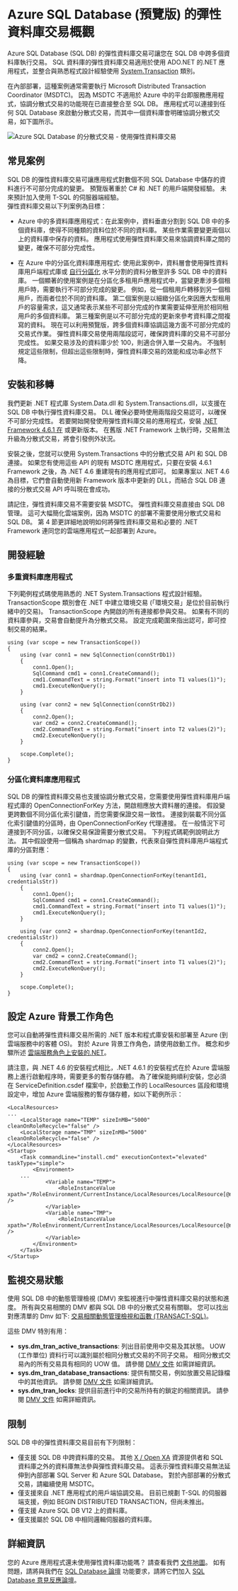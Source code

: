 <properties
   pageTitle="Azure SQL Database (預覽版) 的彈性資料庫交易概觀"
   description="Azure SQL Database (預覽版) 的彈性資料庫交易概觀"
   services="sql-database"
   documentationCenter=""
   authors="torsteng"
   manager="jeffreyg"
   editor="sidneyh"/>

<tags
   ms.service="sql-database"
   ms.devlang="na"
   ms.topic="article"
   ms.tgt_pltfrm="na"
   ms.workload="sql-database"
   ms.date="11/02/2015"
   ms.author="torsteng"/>


# Azure SQL Database (預覽版) 的彈性資料庫交易概觀

Azure SQL Database (SQL DB) 的彈性資料庫交易可讓您在 SQL DB 中跨多個資料庫執行交易。 SQL 資料庫的彈性資料庫交易適用於使用 ADO.NET 的.NET 應用程式，並整合與熟悉程式設計經驗使用 [System.Transaction](https://msdn.microsoft.com/library/system.transactions.aspx) 類別。

在內部部署，這種案例通常需要執行 Microsoft Distributed Transaction Coordinator (MSDTC)。 因為 MSDTC 不適用於 Azure 中的平台即服務應用程式，協調分散式交易的功能現在已直接整合至 SQL DB。 應用程式可以連接到任何 SQL Database 來啟動分散式交易，而其中一個資料庫會明確協調分散式交易，如下圖所示。

  ![Azure SQL Database 的分散式交易 - 使用彈性資料庫交易][1]

## 常見案例

SQL DB 的彈性資料庫交易可讓應用程式對數個不同 SQL Database 中儲存的資料進行不可部分完成的變更。 預覽版著重於 C# 和 .NET 的用戶端開發經驗。 未來預計加入使用 T-SQL 的伺服器端經驗。  
彈性資料庫交易以下列案例為目標：

* Azure 中的多資料庫應用程式：在此案例中，資料垂直分割到 SQL DB 中的多個資料庫，使得不同種類的資料位於不同的資料庫。 某些作業需要變更兩個以上的資料庫中保存的資料。 應用程式使用彈性資料庫交易來協調資料庫之間的變更，確保不可部分完成性。

* 在 Azure 中的分區化資料庫應用程式: 使用此案例中，資料層會使用彈性資料庫用戶端程式庫或 [自行分區化](http://social.technet.microsoft.com/wiki/contents/articles/17987.cloud-service-fundamentals.aspx) 水平分割的資料分散至許多 SQL DB 中的資料庫。 一個顯著的使用案例是在分區化多租用戶應用程式中，當變更牽涉多個租用戶時，需要執行不可部分完成的變更。 例如，從一個租用戶轉移到另一個租用戶，而兩者位於不同的資料庫。 第二個案例是以細緻分區化來因應大型租用戶的容量需求，這又通常表示某些不可部分完成的作業需要延伸至用於相同租用戶的多個資料庫。 第三種案例是以不可部分完成的更新來參考資料庫之間複寫的資料。 現在可以利用預覽版，跨多個資料庫協調這幾方面不可部分完成的交易式作業。
彈性資料庫交易使用兩階段認可，確保跨資料庫的交易不可部分完成性。 如果交易涉及的資料庫少於 100，則適合併入單一交易內。 不強制規定這些限制，但超出這些限制時，彈性資料庫交易的效能和成功率必然下降。


## 安裝和移轉

我們更新 .NET 程式庫 System.Data.dll 和 System.Transactions.dll，以支援在 SQL DB 中執行彈性資料庫交易。 DLL 確保必要時使用兩階段交易認可，以確保不可部分完成性。 若要開始開發使用彈性資料庫交易的應用程式，安裝 [.NET Framework 4.6.1 在](https://www.microsoft.com/en-us/download/details.aspx?id=49981) 或更新版本。 在舊版 .NET Framework 上執行時，交易無法升級為分散式交易，將會引發例外狀況。

安裝之後，您就可以使用 System.Transactions 中的分散式交易 API 和 SQL DB 連接。 如果您有使用這些 API 的現有 MSDTC 應用程式，只要在安裝 4.6.1 Framework 之後，為 .NET 4.6 重建現有的應用程式即可。 如果專案以 .NET 4.6 為目標，它們會自動使用新 Framework 版本中更新的 DLL，而結合 SQL DB 連接的分散式交易 API 呼叫現在會成功。

請記住，彈性資料庫交易不需要安裝 MSDTC。 彈性資料庫交易直接由 SQL DB 管理。 這可大幅簡化雲端案例，因為 MSDTC 的部署不需要使用分散式交易和 SQL DB。 第 4 節更詳細地說明如何將彈性資料庫交易和必要的 .NET Framework 連同您的雲端應用程式一起部署到 Azure。

## 開發經驗

### 多重資料庫應用程式

下列範例程式碼使用熟悉的 .NET System.Transactions 程式設計經驗。 TransactionScope 類別會在 .NET 中建立環境交易 (「環境交易」是位於目前執行緒中的交易)。 TransactionScope 內開啟的所有連接都參與交易。 如果有不同的資料庫參與，交易會自動提升為分散式交易。 設定完成範圍來指出認可，即可控制交易的結果。

    using (var scope = new TransactionScope())
    {
        using (var conn1 = new SqlConnection(connStrDb1))
        {
            conn1.Open();
            SqlCommand cmd1 = conn1.CreateCommand();
            cmd1.CommandText = string.Format("insert into T1 values(1)");
            cmd1.ExecuteNonQuery();
        }
    
        using (var conn2 = new SqlConnection(connStrDb2))
        {
            conn2.Open();
            var cmd2 = conn2.CreateCommand();
            cmd2.CommandText = string.Format("insert into T2 values(2)");
            cmd2.ExecuteNonQuery();
        }
    
        scope.Complete();
    }

### 分區化資料庫應用程式

SQL DB 的彈性資料庫交易也支援協調分散式交易，您需要使用彈性資料庫用戶端程式庫的 OpenConnectionForKey 方法，開啟相應放大資料層的連接。 假設變更跨數個不同分區化索引鍵值，而您需要保證交易一致性。 連接到裝載不同分區化索引鍵值的分區時，由 OpenConnectionForKey 代理連接。 在一般情況下可連接到不同分區，以確保交易保證需要分散式交易。 
下列程式碼範例說明此方法。 其中假設使用一個稱為 shardmap 的變數，代表來自彈性資料庫用戶端程式庫的分區對應：

    using (var scope = new TransactionScope())
    {
        using (var conn1 = shardmap.OpenConnectionForKey(tenantId1, credentialsStr))
        {
            conn1.Open();
            SqlCommand cmd1 = conn1.CreateCommand();
            cmd1.CommandText = string.Format("insert into T1 values(1)");
            cmd1.ExecuteNonQuery();
        }
    
        using (var conn2 = shardmap.OpenConnectionForKey(tenantId2, credentialsStr))
        {
            conn2.Open();
            var cmd2 = conn2.CreateCommand();
            cmd2.CommandText = string.Format("insert into T1 values(2)");
            cmd2.ExecuteNonQuery();
        }
    
        scope.Complete();
    }

## 設定 Azure 背景工作角色

您可以自動將彈性資料庫交易所需的 .NET 版本和程式庫安裝和部署至 Azure (到雲端服務中的客體 OS)。 對於 Azure 背景工作角色，請使用啟動工作。 概念和步驟所述 [雲端服務角色上安裝的.NET](../cloud-services/cloud-services-dotnet-install-dotnet.md)。

請注意，與 .NET 4.6 的安裝程式相比，.NET 4.6.1 的安裝程式在於 Azure 雲端服務上進行啟動程序時，需要更多的暫存儲存體。 為了確保能夠順利安裝，您必須在 ServiceDefinition.csdef 檔案中，於啟動工作的 LocalResources 區段和環境設定中，增加 Azure 雲端服務的暫存儲存體，如以下範例所示：

    <LocalResources>
    ...
        <LocalStorage name="TEMP" sizeInMB="5000" cleanOnRoleRecycle="false" />
        <LocalStorage name="TMP" sizeInMB="5000" cleanOnRoleRecycle="false" />
    </LocalResources>
    <Startup>
        <Task commandLine="install.cmd" executionContext="elevated" taskType="simple">
            <Environment>
        ...
                <Variable name="TEMP">
                    <RoleInstanceValue xpath="/RoleEnvironment/CurrentInstance/LocalResources/LocalResource[@name='TEMP']/@path" />
                </Variable>
                <Variable name="TMP">
                    <RoleInstanceValue xpath="/RoleEnvironment/CurrentInstance/LocalResources/LocalResource[@name='TMP']/@path" />
                </Variable>
            </Environment>
        </Task>
    </Startup>

## 監視交易狀態

使用 SQL DB 中的動態管理檢視 (DMV) 來監視進行中彈性資料庫交易的狀態和進度。 所有與交易相關的 DMV 都與 SQL DB 中的分散式交易有關聯。 您可以找出對應清單的 Dmv 如下: [交易相關動態管理檢視和函數 (TRANSACT-SQL)](https://msdn.microsoft.com/library/ms178621.aspx)。

這些 DMV 特別有用：

* **sys.dm\_tran\_active\_transactions**: 列出目前使用中交易及其狀態。 UOW (工作單位) 資料行可以識別屬於相同分散式交易的不同子交易。 相同分散式交易內的所有交易具有相同的 UOW 值。 請參閱 [DMV 文件](https://msdn.microsoft.com/library/ms174302.aspx) 如需詳細資訊。
* **sys.dm\_tran\_database\_transactions**: 提供有關交易，例如放置交易記錄檔中的其他資訊。 請參閱 [DMV 文件](https://msdn.microsoft.com/library/ms186957.aspx) 如需詳細資訊。
* **sys.dm\_tran\_locks**: 提供目前進行中的交易所持有的鎖定的相關資訊。 請參閱 [DMV 文件](https://msdn.microsoft.com/library/ms190345.aspx) 如需詳細資訊。

## 限制

SQL DB 中的彈性資料庫交易目前有下列限制：

* 僅支援 SQL DB 中跨資料庫的交易。 其他 [X / Open XA](https://en.wikipedia.org/wiki/X/Open_XA) 資源提供者和 SQL 資料庫之外的資料庫無法參與彈性資料庫交易。 這表示彈性資料庫交易無法延伸到內部部署 SQL Server 和 Azure SQL Database。 對於內部部署的分散式交易，請繼續使用 MSDTC。
* 僅支援來自 .NET 應用程式的用戶端協調交易。 目前已規劃 T-SQL 的伺服器端支援，例如 BEGIN DISTRIBUTED TRANSACTION，但尚未推出。
* 僅支援 Azure SQL DB V12 上的資料庫。
* 僅支援屬於 SQL DB 中相同邏輯伺服器的資料庫。

## 詳細資訊

您的 Azure 應用程式還未使用彈性資料庫功能嗎？ 請查看我們 [文件地圖](https://azure.microsoft.com/documentation/learning-paths/sql-database-elastic-scale/)。 如有問題，請將與我們在 [SQL Database 論壇](http://social.msdn.microsoft.com/forums/azure/home?forum=ssdsgetstarted) 功能要求，請將它們加入 [SQL Database 意見反應論壇](http://feedback.azure.com/forums/217321-sql-database)。



[1]: ./media/sql-database-elastic-transactions-overview/distributed-transactions.png 

